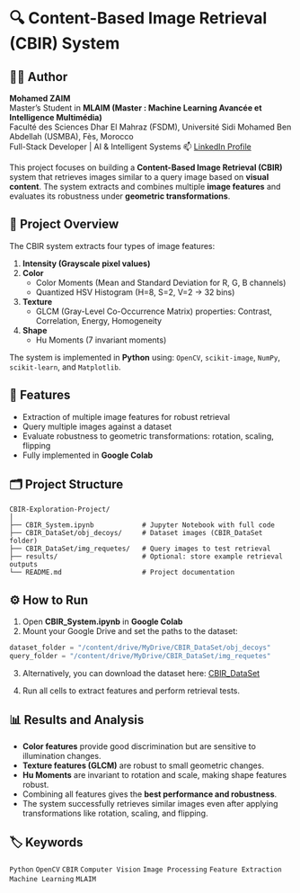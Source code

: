 
# 🔍 Content-Based Image Retrieval (CBIR) System

## 🧑‍💻 Author

**Mohamed ZAIM**  
Master’s Student in **MLAIM (Master : Machine Learning Avancée et Intelligence Multimédia)**  
Faculté des Sciences Dhar El Mahraz (FSDM), Université Sidi Mohamed Ben Abdellah (USMBA), Fès, Morocco  
Full-Stack Developer | AI & Intelligent Systems
📫 [LinkedIn Profile](https://www.linkedin.com/in/mohamed-zaim-a68a602bb/)



This project focuses on building a **Content-Based Image Retrieval (CBIR)** system that retrieves images similar to a query image based on **visual content**. The system extracts and combines multiple **image features** and evaluates its robustness under **geometric transformations**.

## 📖 Project Overview

The CBIR system extracts four types of image features:

1. **Intensity (Grayscale pixel values)**
2. **Color**
   - Color Moments (Mean and Standard Deviation for R, G, B channels)
   - Quantized HSV Histogram (H=8, S=2, V=2 → 32 bins)
3. **Texture**
   - GLCM (Gray-Level Co-Occurrence Matrix) properties: Contrast, Correlation, Energy, Homogeneity
4. **Shape**
   - Hu Moments (7 invariant moments)

The system is implemented in **Python** using: `OpenCV`, `scikit-image`, `NumPy`, `scikit-learn`, and `Matplotlib`.

## 🧩 Features

- Extraction of multiple image features for robust retrieval
- Query multiple images against a dataset
- Evaluate robustness to geometric transformations: rotation, scaling, flipping
- Fully implemented in **Google Colab**

## 🗂️ Project Structure

```
CBIR-Exploration-Project/
│
├── CBIR_System.ipynb            # Jupyter Notebook with full code
├── CBIR_DataSet/obj_decoys/     # Dataset images (CBIR_DataSet folder)
├── CBIR_DataSet/img_requetes/   # Query images to test retrieval
├── results/                     # Optional: store example retrieval outputs
└── README.md                    # Project documentation
```

## ⚙️ How to Run

1. Open **CBIR_System.ipynb** in **Google Colab**
2. Mount your Google Drive and set the paths to the dataset:

```python
dataset_folder = "/content/drive/MyDrive/CBIR_DataSet/obj_decoys"
query_folder = "/content/drive/MyDrive/CBIR_DataSet/img_requetes"
```

3. Alternatively, you can download the dataset here:
[CBIR_DataSet](https://drive.google.com/drive/folders/1qbXd7wJVW8c5hVez_j5Tdu7YV5GtSKYC?usp=sharing)

4. Run all cells to extract features and perform retrieval tests.

## 📊 Results and Analysis

- **Color features** provide good discrimination but are sensitive to illumination changes.
- **Texture features (GLCM)** are robust to small geometric changes.
- **Hu Moments** are invariant to rotation and scale, making shape features robust.
- Combining all features gives the **best performance and robustness**.
- The system successfully retrieves similar images even after applying transformations like rotation, scaling, and flipping.

## 🏷️ Keywords

`Python` `OpenCV` `CBIR` `Computer Vision` `Image Processing` `Feature Extraction` `Machine Learning` `MLAIM`
